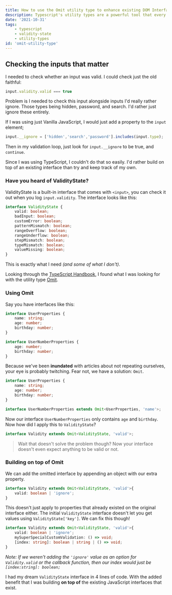 ```yaml
---
title: How to use the Omit utility type to enhance existing DOM Interfaces
description: Typescript's utility types are a powerful tool that every developer should be familiar with.
date: '2021-10-31'
tags:
    - typescript
    - validity-state
    - utility-types
id: 'omit-utility-type'
---
```


## Checking the inputs that matter

I needed to check whether an input was valid. I could check just the old faithful:
```js
input.validity.valid === true
```
Problem is I needed to check this input alongside inputs I'd really rather ignore. Those types being hidden, password, and search. I'd rather just ignore these entirely.

If I was using just Vanilla JavaScript, I would just add a property to the `input` element;

```js
input.__ignore = ['hidden','search','password'].includes(input.type);
```

Then in my validation loop, just look for `input.__ignore` to be true, and `continue`.

Since I was using TypeScript, I couldn't do that so easily. I'd rather build on top of an existing interface than try and keep track of my own.

### Have you heard of ValidityState?

ValidityState is a built-in interface that comes with `<input>`, you can check it out when you log `input.validity`. The interface looks like this:

```ts
interface ValidityState {
	valid: boolean;
	badInput: boolean;
	customError: boolean;
	patternMismatch: boolean;
	rangeOverflow: boolean;
	rangeUnderflow: boolean;
	stepMismatch: boolean;
	typeMismatch: boolean;
	valueMissing: boolean;
}
```

This is exactly what I need *(and some of what I don't)*.

Looking through the [TypeScript Handbook](https://www.typescriptlang.org/docs/handbook/intro.html), I found what I was looking for with the utility type [Omit](https://www.typescriptlang.org/docs/handbook/utility-types.html#omittype-keys).

### Using Omit

Say you have interfaces like this:

```ts
interface UserProperties {
    name: string;
    age: number;
    birthday: number;
}

interface UserNumberProperties {
    age: number;
    birthday: number;
}
```

Because we've been **inundated** with articles about not repeating ourselves, your eye is probably twitching. Fear not, we have a solution: `Omit`.

```ts
interface UserProperties {
    name: string;
    age: number;
    birthday: number;
}

interface UserNumberProperties extends Omit<UserProperties, 'name'>;
```

Now our interface `UserNumberProperties` only contains `age` and `birthday`. Now how did I apply this to `ValidityState`?

```ts
interface Validity extends Omit<ValidityState, 'valid'>;
```

> Wait that doesn't solve the problem though? Now your interface doesn't even expect anything to be valid or not.

### Building on top of Omit

We can add the omitted interface by appending an object with our extra property.

```ts
interface Validity extends Omit<ValidityState, 'valid'>{
    valid: boolean | 'ignore';
}
```

This doesn't just apply to properties that already existed on the original interface either. The initial `ValidityState` interface doesn't let you get values using `ValidityState['key']`. We can fix this though!

```ts
interface Validity extends Omit<ValidityState, 'valid'>{
    valid: boolean | 'ignore';
    mySuperSpecialCustomValidation: () => void;
    [index: string]: boolean | string | () => void;
}
```

*Note: If we weren't adding the `'ignore'` value as an option for `Validity.valid` or the callback function, then our index would just be `[index:string]: boolean;`*

I had my dream `ValidityState` interface in 4 lines of code. With the added benefit that I was building **on top of** the existing JavaScript interfaces that exist.